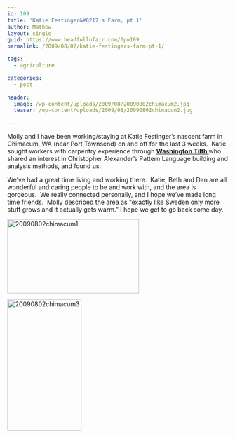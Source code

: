 ```yaml
---
id: 109
title: 'Katie Festinger&#8217;s Farm, pt 1'
author: Mathew
layout: single
guid: https://www.headfullofair.com/?p=109
permalink: /2009/08/02/katie-festingers-farm-pt-1/

tags:
  - agriculture

categories:
  - post

header:
  image: /wp-content/uploads/2009/08/20090802chimacum2.jpg
  teaser: /wp-content/uploads/2009/08/20090802chimacum2.jpg

---
```

Molly and I have been working/staying at Katie Festinger&#8217;s nascent farm in Chimacum, WA (near Port Townsend) on and off for the last 3 weeks.  Katie sought workers with carpentry experience through **[Washington Tilth ][1]** who shared an interest in Christopher Alexander&#8217;s Pattern Language building and analysis methods, and found us.  

  
We&#8217;ve had a great time living and working there.  Katie, Beth and Dan are all wonderful and caring people to be and work with, and the area is gorgeous.  We really connected personally, and I hope we&#8217;ve made long time friends.  Molly described the area as &#8220;exactly like Sweden only more stuff grows and it actually gets warm.&#8221; I hope we get to go back some day.

[<img class="alignnone size-medium wp-image-112" title="20090802chimacum1" src="https://www.headfullofair.com/wp-content/uploads/2009/08/20090802chimacum11-300x169.jpg" alt="20090802chimacum1" width="300" height="169" />][3]

[<img class="alignnone size-medium wp-image-113" title="20090802chimacum3" src="https://www.headfullofair.com/wp-content/uploads/2009/08/20090802chimacum3-169x300.jpg" alt="20090802chimacum3" width="169" height="300" />][4]

 [1]: http://www.washingtontilth.org/
 [2]: /wp-content/uploads/2009/08/20090802chimacum2.jpg
 [3]: /wp-content/uploads/2009/08/20090802chimacum11.jpg
 [4]: /wp-content/uploads/2009/08/20090802chimacum3.jpg
